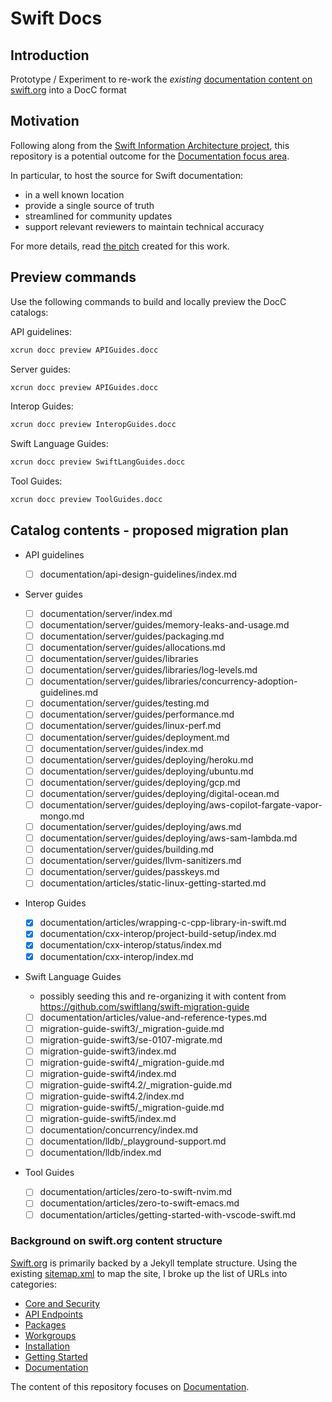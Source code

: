 # Swift Docs

## Introduction

Prototype / Experiment to re-work the *existing* [documentation content on swift.org](https://github.com/swiftlang/swift-org-website) into a DocC format

## Motivation

Following along from the [Swift Information Architecture project](https://forums.swift.org/t/swift-high-level-information-architecture/80066), this repository is a potential outcome for the [Documentation focus area](https://forums.swift.org/t/swift-high-level-information-architecture/80066#p-367675-documentation-41).

In particular, to host the source for Swift documentation:
- in a well known location
- provide a single source of truth
- streamlined for community updates 
- support relevant reviewers to maintain technical accuracy

For more details, read [the pitch](./notes/Pitch.md) created for this work.

## Preview commands

Use the following commands to build and locally preview the DocC catalogs:


API guidelines:

```bash
xcrun docc preview APIGuides.docc
``` 

Server guides:

```bash
xcrun docc preview APIGuides.docc
``` 

Interop Guides:

```bash
xcrun docc preview InteropGuides.docc
``` 
  
Swift Language Guides:

```bash
xcrun docc preview SwiftLangGuides.docc
``` 

Tool Guides:

```bash
xcrun docc preview ToolGuides.docc
``` 

## Catalog contents - proposed migration plan

- API guidelines
  
  - [ ] documentation/api-design-guidelines/index.md

- Server guides

  - [ ] documentation/server/index.md
  - [ ] documentation/server/guides/memory-leaks-and-usage.md
  - [ ] documentation/server/guides/packaging.md
  - [ ] documentation/server/guides/allocations.md
  - [ ] documentation/server/guides/libraries
  - [ ] documentation/server/guides/libraries/log-levels.md
  - [ ] documentation/server/guides/libraries/concurrency-adoption-guidelines.md
  - [ ] documentation/server/guides/testing.md
  - [ ] documentation/server/guides/performance.md
  - [ ] documentation/server/guides/linux-perf.md
  - [ ] documentation/server/guides/deployment.md
  - [ ] documentation/server/guides/index.md
  - [ ] documentation/server/guides/deploying/heroku.md
  - [ ] documentation/server/guides/deploying/ubuntu.md
  - [ ] documentation/server/guides/deploying/gcp.md
  - [ ] documentation/server/guides/deploying/digital-ocean.md
  - [ ] documentation/server/guides/deploying/aws-copilot-fargate-vapor-mongo.md
  - [ ] documentation/server/guides/deploying/aws.md
  - [ ] documentation/server/guides/deploying/aws-sam-lambda.md
  - [ ] documentation/server/guides/building.md
  - [ ] documentation/server/guides/llvm-sanitizers.md
  - [ ] documentation/server/guides/passkeys.md
  - [ ] documentation/articles/static-linux-getting-started.md
    
- Interop Guides

  - [x] documentation/articles/wrapping-c-cpp-library-in-swift.md
  - [x] documentation/cxx-interop/project-build-setup/index.md
  - [x] documentation/cxx-interop/status/index.md
  - [x] documentation/cxx-interop/index.md
  
- Swift Language Guides

  - possibly seeding this and re-organizing it with content from https://github.com/swiftlang/swift-migration-guide
  - [ ] documentation/articles/value-and-reference-types.md
  - [ ] migration-guide-swift3/_migration-guide.md
  - [ ] migration-guide-swift3/se-0107-migrate.md
  - [ ] migration-guide-swift3/index.md
  - [ ] migration-guide-swift4/_migration-guide.md
  - [ ] migration-guide-swift4/index.md
  - [ ] migration-guide-swift4.2/_migration-guide.md
  - [ ] migration-guide-swift4.2/index.md
  - [ ] migration-guide-swift5/_migration-guide.md
  - [ ] migration-guide-swift5/index.md
  - [ ] documentation/concurrency/index.md
  - [ ] documentation/lldb/_playground-support.md
  - [ ] documentation/lldb/index.md

- Tool Guides

  - [ ] documentation/articles/zero-to-swift-nvim.md
  - [ ] documentation/articles/zero-to-swift-emacs.md
  - [ ] documentation/articles/getting-started-with-vscode-swift.md

### Background on swift.org content structure

[Swift.org](https://www.swift.org) is primarily backed by a Jekyll template structure.
Using the existing [sitemap.xml](https://www.swift.org/sitemap.xml) to map the site, I broke up the list of URLs into categories:

- [Core and Security](./notes/CoreSecurity.md) 
- [API Endpoints](./notes/APIEndpoints.md)
- [Packages](./notes/Packages.md)
- [Workgroups](./notes/Workgroups.md)
- [Installation](./notes/Installation.md)
- [Getting Started](./notes/GettingStarted.md)
- [Documentation](./notes/Documentation.md)

The content of this repository focuses on [Documentation](./notes/Documentation.md).
